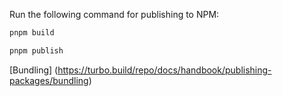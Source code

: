 Run the following command for publishing to NPM:

```sh
pnpm build
```

```sh
pnpm publish
```

[Bundling] (https://turbo.build/repo/docs/handbook/publishing-packages/bundling)
